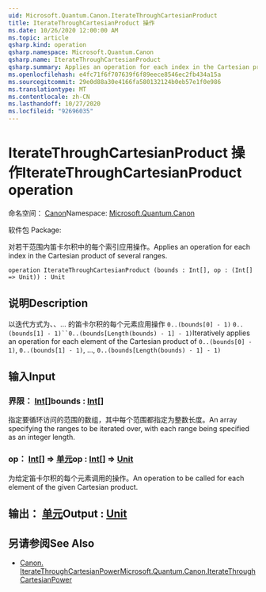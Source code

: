 ```yaml
---
uid: Microsoft.Quantum.Canon.IterateThroughCartesianProduct
title: IterateThroughCartesianProduct 操作
ms.date: 10/26/2020 12:00:00 AM
ms.topic: article
qsharp.kind: operation
qsharp.namespace: Microsoft.Quantum.Canon
qsharp.name: IterateThroughCartesianProduct
qsharp.summary: Applies an operation for each index in the Cartesian product of several ranges.
ms.openlocfilehash: e4fc71f6f707639f6f89eece8546ec2fb434a15a
ms.sourcegitcommit: 29e0d88a30e4166fa580132124b0eb57e1f0e986
ms.translationtype: MT
ms.contentlocale: zh-CN
ms.lasthandoff: 10/27/2020
ms.locfileid: "92696035"
---
```

# <a name="iteratethroughcartesianproduct-operation"></a><span data-ttu-id="0e56a-102">IterateThroughCartesianProduct 操作</span><span class="sxs-lookup"><span data-stu-id="0e56a-102">IterateThroughCartesianProduct operation</span></span>

<span data-ttu-id="0e56a-103">命名空间： [Canon](xref:Microsoft.Quantum.Canon)</span><span class="sxs-lookup"><span data-stu-id="0e56a-103">Namespace: [Microsoft.Quantum.Canon](xref:Microsoft.Quantum.Canon)</span></span>

<span data-ttu-id="0e56a-104">软件包 [](https://nuget.org/packages/)</span><span class="sxs-lookup"><span data-stu-id="0e56a-104">Package: [](https://nuget.org/packages/)</span></span>


<span data-ttu-id="0e56a-105">对若干范围内笛卡尔积中的每个索引应用操作。</span><span class="sxs-lookup"><span data-stu-id="0e56a-105">Applies an operation for each index in the Cartesian product of several ranges.</span></span>

```qsharp
operation IterateThroughCartesianProduct (bounds : Int[], op : (Int[] => Unit)) : Unit
```


## <a name="description"></a><span data-ttu-id="0e56a-106">说明</span><span class="sxs-lookup"><span data-stu-id="0e56a-106">Description</span></span>

<span data-ttu-id="0e56a-107">以迭代方式为、、... 的笛卡尔积的每个元素应用操作 `0..(bounds[0] - 1)` `0..(bounds[1] - 1)``0..(bounds[Length(bounds) - 1] - 1)`</span><span class="sxs-lookup"><span data-stu-id="0e56a-107">Iteratively applies an operation for each element of the Cartesian product of `0..(bounds[0] - 1)`, `0..(bounds[1] - 1)`, ..., `0..(bounds[Length(bounds) - 1] - 1)`</span></span>

## <a name="input"></a><span data-ttu-id="0e56a-108">输入</span><span class="sxs-lookup"><span data-stu-id="0e56a-108">Input</span></span>

### <a name="bounds--int"></a><span data-ttu-id="0e56a-109">界限： [Int](xref:microsoft.quantum.lang-ref.int)[]</span><span class="sxs-lookup"><span data-stu-id="0e56a-109">bounds : [Int](xref:microsoft.quantum.lang-ref.int)[]</span></span>

<span data-ttu-id="0e56a-110">指定要循环访问的范围的数组，其中每个范围都指定为整数长度。</span><span class="sxs-lookup"><span data-stu-id="0e56a-110">An array specifying the ranges to be iterated over, with each range being specified as an integer length.</span></span>


### <a name="op--int--unit"></a><span data-ttu-id="0e56a-111">op： [Int](xref:microsoft.quantum.lang-ref.int)[] => [单元](xref:microsoft.quantum.lang-ref.unit)</span><span class="sxs-lookup"><span data-stu-id="0e56a-111">op : [Int](xref:microsoft.quantum.lang-ref.int)[] => [Unit](xref:microsoft.quantum.lang-ref.unit)</span></span> 

<span data-ttu-id="0e56a-112">为给定笛卡尔积的每个元素调用的操作。</span><span class="sxs-lookup"><span data-stu-id="0e56a-112">An operation to be called for each element of the given Cartesian product.</span></span>



## <a name="output--unit"></a><span data-ttu-id="0e56a-113">输出： [单元](xref:microsoft.quantum.lang-ref.unit)</span><span class="sxs-lookup"><span data-stu-id="0e56a-113">Output : [Unit](xref:microsoft.quantum.lang-ref.unit)</span></span>



## <a name="see-also"></a><span data-ttu-id="0e56a-114">另请参阅</span><span class="sxs-lookup"><span data-stu-id="0e56a-114">See Also</span></span>

- [<span data-ttu-id="0e56a-115">Canon. IterateThroughCartesianPower</span><span class="sxs-lookup"><span data-stu-id="0e56a-115">Microsoft.Quantum.Canon.IterateThroughCartesianPower</span></span>](xref:Microsoft.Quantum.Canon.IterateThroughCartesianPower)
